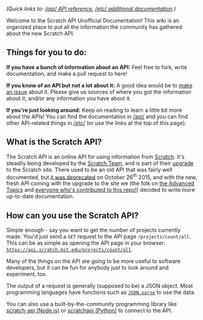 *(Quick links to: [/api/ API reference](https://towerofnix.github.io/scratch-api-unofficial-docs/api/), [/etc/ additional documentation](https://towerofnix.github.io/scratch-api-unofficial-docs/etc/).)*

Welcome to the Scratch API Unofficial Documentation! This wiki is an organized place to put all the information the community has gathered about the new Scratch API.

## Things for you to do:

**If you have a bunch of information about an API:** Feel free to fork, write documentation, and make a pull request to here!

**If you know of an API but not a lot about it:** A good idea would be to [make an issue](https://github.com/towerofnix/scratch-api-unofficial-docs/issues/new) about it. Please give us sources of where you got the information about it, and/or any information you have about it.

**If you're just looking around:** Keep on reading to learn a little bit more about the APIs! You can find the documentation in [/api/](api/) and you can find other API-related things in [/etc/](etc/) (or use the links at the top of this page).

## What is the Scratch API?

The Scratch API is an online API for using information from [Scratch](https://scratch.mit.edu/). It's steadily being developed by the [Scratch Team](https://scratch.mit.edu/info/credits/), and is part of their [upgrade](https://scratch.mit.edu/discuss/topic/163894/) to the Scratch site. There used to be an old API that was fairly well documented, but [it was deprecated](https://scratch.mit.edu/discuss/post/1552554/) on October 26<sup>th</sup> 2015, and with the new, fresh API coming with the upgrade to the site we (the folk on [the Advanced Topics](http://scratch.mit.edu/discuss/31/) and [everyone who's contributed to this repo!](https://github.com/towerofnix/scratch-api-unofficial-docs/graphs/contributors)) decided to write more up-to-date documentation.

## How can you use the Scratch API?

Simple enough - say you want to get the number of projects currently made. You'd just send a `GET` request to the API page `/projects/count/all`. This can be as simple as opening the API page in your browser: [`https://api.scratch.mit.edu/projects/count/all`](https://api.scratch.mit.edu/projects/count/all).

Many of the things on the API are going to be more useful to software developers, but it can be fun for anybody just to look around and experiment, too.

The output of a request is generally (supposed to be) a JSON object. Most programming languages have functions such as [`JSON.parse`](https://developer.mozilla.org/en/docs/Web/JavaScript/Reference/Global_Objects/JSON/parse) to use the data.

You can also use a built-by-the-community programming library like [scratch-api (Node.js)](https://www.npmjs.com/package/scratch-api) or [scratchapi (Python)](https://github.com/PolyEdge/scratchapi) to connect to the API.
